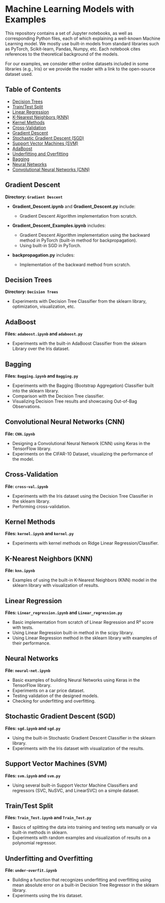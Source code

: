 # Machine Learning Models with Examples

This repository contains a set of Jupyter notebooks, as well as corresponding Python files, each of which explaining a well-known Machine Learning model. We mostly use built-in models from standard libraries such as PyTorch, Scikit-learn, Pandas, Numpy, etc. Each notebook cites references to the theoretical background of the models.

For our examples, we consider either online datasets included in some libraries (e.g., Iris) or we provide the reader with a link to the open-source dataset used.

## Table of Contents

- [Decision Trees](#decision-trees)
- [Train/Test Split](#train-test-split)
- [Linear Regression](#linear-regression)
- [K-Nearest Neighbors (KNN)](#knn)
- [Kernel Methods](#kernel-methods)
- [Cross-Validation](#cross-validation)
- [Gradient Descent](#gradient-descent)
- [Stochastic Gradient Descent (SGD)](#sgd)
- [Support Vector Machines (SVM)](#svm)
- [AdaBoost](#adaboost)
- [Underfitting and Overfitting](#underfitting-and-overfitting)
- [Bagging](#bagging)
- [Neural Networks](#neural-networks)
- [Convolutional Neural Networks (CNN)](#cnn)

## Gradient Descent

**Directory: `Gradient Descent`**

- **Gradient_Descent.ipynb** and **Gradient_Descent.py** include:
  - Gradient Descent Algorithm implementation from scratch.

- **Gradient_Descent_Examples.ipynb** includes:
  - Gradient Descent Algorithm implementation using the backward method in PyTorch (built-in method for backpropagation).
  - Using built-in SGD in PyTorch.

- **backpropagation.py** includes:
  - Implementation of the backward method from scratch.

## Decision Trees

**Directory: `Decision Trees`**

- Experiments with Decision Tree Classifier from the sklearn library, optimization, visualization, etc.

## AdaBoost

**Files: `adaboost.ipynb` and `adaboost.py`**

- Experiments with the built-in AdaBoost Classifier from the sklearn Library over the Iris dataset.

## Bagging

**Files: `Bagging.ipynb` and `Bagging.py`**

- Experiments with the Bagging (Bootstrap Aggregation) Classifier built into the sklearn library.
- Comparison with the Decision Tree classifier.
- Visualizing Decision Tree results and showcasing Out-of-Bag Observations.

## Convolutional Neural Networks (CNN)

**File: `CNN.ipynb`**

- Designing a Convolutional Neural Network (CNN) using Keras in the TensorFlow library.
- Experiments on the CIFAR-10 Dataset, visualizing the performance of the model.

## Cross-Validation

**File: `cross-val.ipynb`**

- Experiments with the Iris dataset using the Decision Tree Classifier in the sklearn library.
- Performing cross-validation.

## Kernel Methods

**Files: `kernel.ipynb` and `kernel.py`**

- Experiments with kernel methods on Ridge Linear Regression/Classifier.

## K-Nearest Neighbors (KNN)

**File: `knn.ipynb`**

- Examples of using the built-in K-Nearest Neighbors (KNN) model in the sklearn library with visualization of results.

## Linear Regression

**Files: `Linear_regression.ipynb` and `Linear_regression.py`**

- Basic implementation from scratch of Linear Regression and R² score with tests.
- Using Linear Regression built-in method in the scipy library.
- Using Linear Regression method in the sklearn library with examples of their performance.

## Neural Networks

**File: `neural-net.ipynb`**

- Basic examples of building Neural Networks using Keras in the TensorFlow library.
- Experiments on a car price dataset.
- Testing validation of the designed models.
- Checking for underfitting and overfitting.

## Stochastic Gradient Descent (SGD)

**Files: `sgd.ipynb` and `sgd.py`**

- Using the built-in Stochastic Gradient Descent Classifier in the sklearn library.
- Experiments with the Iris dataset with visualization of the results.

## Support Vector Machines (SVM)

**Files: `svm.ipynb` and `svm.py`**

- Using several built-in Support Vector Machine Classifiers and regressors (SVC, NuSVC, and LinearSVC) on a simple dataset.

## Train/Test Split

**Files: `Train_Test.ipynb` and `Train_Test.py`**

- Basics of splitting the data into training and testing sets manually or via built-in methods in sklearn.
- Experiments with random examples and visualization of results on a polynomial regressor.

## Underfitting and Overfitting

**File: `under-overfit.ipynb`**

- Building a function that recognizes underfitting and overfitting using mean absolute error on a built-in Decision Tree Regressor in the sklearn library.
- Experiments using the Iris dataset.
